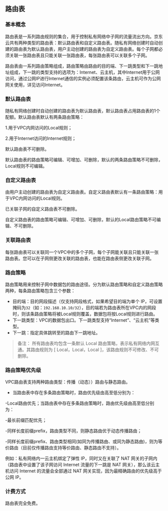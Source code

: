 ## **路由表**

### 基本概念

路由表是一系列路由规则的集合，用于控制私有网络中子网的流量流出方向。京东云共有两种类型的路由表：默认路由表和自定义路由表。随私有网络创建时自动创建的路由表为默认路由表，用户主动创建的路由表为自定义路由表。每个子网都必须关联一张路由表且只能关联一张路由表，每张路由表可以关联多个子网。

路由表由一系列路由策略组成，路由策略由路由的目的端、下一跳类型和下一跳地址组成，下一跳的类型支持的选项为：Internet、云主机，其中Internet用于公网访问，通过公网IP进行Internet通信的实例必须配置该条路由，云主机可作为公网网关使用，详见访问Internet。



### **默认路由表**

随私有网络创建时自动创建的路由表为默认路由表，默认路由表占用路由表的1个配额。默认路由表默认有两条路由策略：

1.用于VPC内网访问的Local规则；

2.用于Internet访问的Internet规则；

默认路由表不可删除。

默认路由表的路由策略可编辑、可增加、可删除，默认的两条路由策略不可删除，Local规则不可编辑。



### 自定义路由表

由用户主动创建的路由表为自定义路由表。自定义路由表默认有一条路由策略：用于VPC内网访问的Local规则。

已关联子网的自定义路由表不可删除。

自定义路由表的路由策略可编辑、可增加、可删除，默认的Local路由策略不可编辑、不可删除。



### **关联路由表**

每张路由表可以关联同一个VPC中的多个子网，每个子网能关联且只能关联一张路由表。您可以在子网侧更改关联的路由表，也能在路由表侧更改关联子网。



### 路由策略

路由策略用来控制子网中数据包的路由途径。分为默认路由策略和自定义路由策略两种，每条路由策略包含三个参数：

- 目的端：目的网段描述（仅支持网段格式，如果希望目的端为单个 IP，可设置掩码为`32`（如：`192.168.10.10/32`），目的端若为路由表所在VPC内的网段时，则该条路由策略将被Local规则覆盖，数据包将按Local规则进行路由。
- 下一跳类型：VPC的数据包出口。下一跳类型支持“Internet”、“云主机”等类型。
- 下一跳：指定具体跳转至的路由下一跳地址。

> 备注： 所有路由表均包含一条默认 Local 路由策略，表示私有网络内网互通。其路由规则为 [ Local，Local，Local ]，该路由规则不可修改、不可删除。



### **路由策略优先级**

  VPC路由表支持两种路由类型：传播（动态））路由与静态路由。

  - 当路由表中存在多条路由策略时，路由优先级由高至低分别为：

   -Local路由优先；当路由表中存在多条路由策略时，路由优先级由高至低分别为：

   -最长前缀匹配优先；

   -同样长度前缀prefix，路由类型不同，则静态路由优于动态传播路由；

   -同样长度前缀prefix、路由类型相同(如同为传播路由、或同为静态路由)，则为等价路由（目前仅传播路由支持等价路由、静态路由不支持）。

例如：私有网络内一云主机绑定了弹性 IP，同时又在关联了 NAT 网关的子网内（路由表中设置了该子网访问 Internet 流量的下一跳是 NAT 网关），那么该云主机访问 Internet 的流量会全部通过 NAT 网关实现，因为最精确路由的优先级高于公网 IP。

### **计费方式**

路由表完全免费。 
